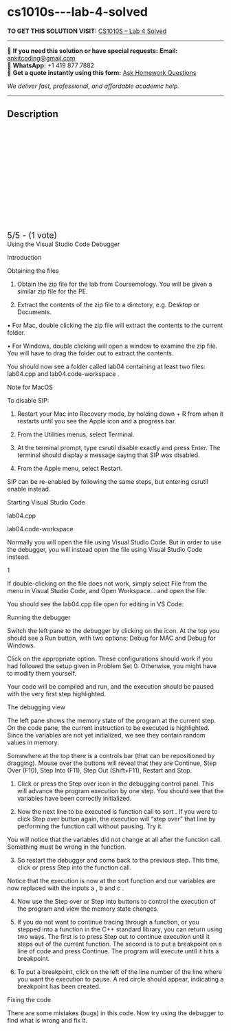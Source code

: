 # cs1010s---lab-4-solved
**TO GET THIS SOLUTION VISIT:** [CS1010S – Lab 4 Solved](https://www.ankitcodinghub.com/product/cs1010s-lab-4-solved/)


---

📩 **If you need this solution or have special requests:** **Email:** ankitcoding@gmail.com  
📱 **WhatsApp:** +1 419 877 7882  
📄 **Get a quote instantly using this form:** [Ask Homework Questions](https://www.ankitcodinghub.com/services/ask-homework-questions/)

*We deliver fast, professional, and affordable academic help.*

---

<h2>Description</h2>



<div class="kk-star-ratings kksr-auto kksr-align-center kksr-valign-top" data-payload="{&quot;align&quot;:&quot;center&quot;,&quot;id&quot;:&quot;115079&quot;,&quot;slug&quot;:&quot;default&quot;,&quot;valign&quot;:&quot;top&quot;,&quot;ignore&quot;:&quot;&quot;,&quot;reference&quot;:&quot;auto&quot;,&quot;class&quot;:&quot;&quot;,&quot;count&quot;:&quot;1&quot;,&quot;legendonly&quot;:&quot;&quot;,&quot;readonly&quot;:&quot;&quot;,&quot;score&quot;:&quot;5&quot;,&quot;starsonly&quot;:&quot;&quot;,&quot;best&quot;:&quot;5&quot;,&quot;gap&quot;:&quot;4&quot;,&quot;greet&quot;:&quot;Rate this product&quot;,&quot;legend&quot;:&quot;5\/5 - (1 vote)&quot;,&quot;size&quot;:&quot;24&quot;,&quot;title&quot;:&quot;CS1010S - Lab 4 Solved&quot;,&quot;width&quot;:&quot;138&quot;,&quot;_legend&quot;:&quot;{score}\/{best} - ({count} {votes})&quot;,&quot;font_factor&quot;:&quot;1.25&quot;}">

<div class="kksr-stars">

<div class="kksr-stars-inactive">
            <div class="kksr-star" data-star="1" style="padding-right: 4px">


<div class="kksr-icon" style="width: 24px; height: 24px;"></div>
        </div>
            <div class="kksr-star" data-star="2" style="padding-right: 4px">


<div class="kksr-icon" style="width: 24px; height: 24px;"></div>
        </div>
            <div class="kksr-star" data-star="3" style="padding-right: 4px">


<div class="kksr-icon" style="width: 24px; height: 24px;"></div>
        </div>
            <div class="kksr-star" data-star="4" style="padding-right: 4px">


<div class="kksr-icon" style="width: 24px; height: 24px;"></div>
        </div>
            <div class="kksr-star" data-star="5" style="padding-right: 4px">


<div class="kksr-icon" style="width: 24px; height: 24px;"></div>
        </div>
    </div>

<div class="kksr-stars-active" style="width: 138px;">
            <div class="kksr-star" style="padding-right: 4px">


<div class="kksr-icon" style="width: 24px; height: 24px;"></div>
        </div>
            <div class="kksr-star" style="padding-right: 4px">


<div class="kksr-icon" style="width: 24px; height: 24px;"></div>
        </div>
            <div class="kksr-star" style="padding-right: 4px">


<div class="kksr-icon" style="width: 24px; height: 24px;"></div>
        </div>
            <div class="kksr-star" style="padding-right: 4px">


<div class="kksr-icon" style="width: 24px; height: 24px;"></div>
        </div>
            <div class="kksr-star" style="padding-right: 4px">


<div class="kksr-icon" style="width: 24px; height: 24px;"></div>
        </div>
    </div>
</div>


<div class="kksr-legend" style="font-size: 19.2px;">
            5/5 - (1 vote)    </div>
    </div>
Using the Visual Studio Code Debugger

Introduction

Obtaining the files

1. Obtain the zip file for the lab from Coursemology. You will be given a similar zip file for the PE.

2. Extract the contents of the zip file to a directory, e.g. Desktop or Documents.

• For Mac, double clicking the zip file will extract the contents to the current folder.

• For Windows, double clicking will open a window to examine the zip file. You will have to drag the folder out to extract the contents.

You should now see a folder called lab04 containing at least two files: lab04.cpp and lab04.code-workspace .

Note for MacOS

To disable SIP:

1. Restart your Mac into Recovery mode, by holding down + R from when it restarts until you see the Apple icon and a progress bar.

2. From the Utilities menus, select Terminal.

3. At the terminal prompt, type csrutil disable exactly and press Enter. The terminal should display a message saying that SIP was disabled.

4. From the Apple menu, select Restart.

SIP can be re-enabled by following the same steps, but entering csrutil enable instead.

Starting Visual Studio Code

lab04.cpp

lab04.code-workspace

Normally you will open the file using Visual Studio Code. But in order to use the debugger, you will instead open the file using Visual Studio Code instead.

1

If double-clicking on the file does not work, simply select File from the menu in Visual Studio Code, and Open Workspace… and open the file.

You should see the lab04.cpp file open for editing in VS Code:

Running the debugger

Switch the left pane to the debugger by clicking on the icon. At the top you should see a Run button, with two options: Debug for MAC and Debug for Windows.

Click on the appropriate option. These configurations should work if you had followed the setup given in Problem Set 0. Otherwise, you might have to modify them yourself.

Your code will be compiled and run, and the execution should be paused with the very first step highlighted.

The debugging view

The left pane shows the memory state of the program at the current step. On the code pane, the current instruction to be executed is highlighted. Since the variables are not yet initialized, we see they contain random values in memory.

Somewhere at the top there is a controls bar (that can be repositioned by dragging). Mouse over the buttons will reveal that they are Continue, Step Over (F10), Step Into (F11), Step Out (Shift+F11), Restart and Stop.

1. Click or press the Step over icon in the debugging control panel. This will advance the program execution by one step. You should see that the variables have been correctly initialized.

2. Now the next line to be executed is function call to sort . If you were to click Step over button again, the execution will “step over” that line by performing the function call without pausing. Try it.

You will notice that the variables did not change at all after the function call. Something must be wrong in the function.

3. So restart the debugger and come back to the previous step. This time, click or press Step into the function call.

Notice that the execution is now at the sort function and our variables are now replaced with the inputs a , b and c .

4. Now use the Step over or Step into buttons to control the execution of the program and view the memory state changes.

5. If you do not want to continue tracing through a function, or you stepped into a function in the C++ standard library, you can return using two ways. The first is to press Step out to continue execution until it steps out of the current function. The second is to put a breakpoint on a line of code and press Continue. The program will execute until it hits a breakpoint.

6. To put a breakpoint, click on the left of the line number of the line where you want the execution to pause. A red circle should appear, indicating a breakpoint has been created.

Fixing the code

There are some mistakes (bugs) in this code. Now try using the debugger to find what is wrong and fix it.
